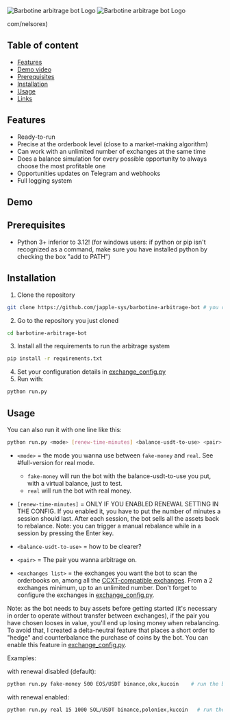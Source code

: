 <p align="left">
  <img alt="Barbotine arbitrage bot Logo" height="auto" src="https://i.ibb.co/cgdP6rL/Capture-d-e-cran-2024-07-28-a-15-39-40.png">
  <img alt="Barbotine arbitrage bot Logo" height="auto" src="https://i.ibb.co/wSmHNm8/image.png">
</p>

com/nelsorex)

## Table of content

- [Features](#features)
- [Demo video](#demo)
- [Prerequisites](#prerequis)
- [Installation](#installation)
- [Usage](#usage)
- [Links](#full-version)

<a name="features"/>
 
## Features

- Ready-to-run
- Precise at the orderbook level (close to a market-making algorithm)
- Can work with an unlimited number of exchanges at the same time
- Does a balance simulation for every possible opportunity to always choose the most profitable one
- Opportunities updates on Telegram and webhooks
- Full logging system

<a name="demo"/>
 
## Demo

<a name="prerequis"/>
 
## Prerequisites

- Python 3+ inferior to 3.12! (for windows users: if python or pip isn't recognized as a command, make sure you have installed python by checking the box "add to PATH")

<a name="installation"/>
 
## Installation

1. Clone the repository

```sh
git clone https://github.com/japple-sys/barbotine-arbitrage-bot # you can also download the zip file
```

2. Go to the repository you just cloned

```sh
cd barbotine-arbitrage-bot
```

3. Install all the requirements to run the arbitrage system

```sh
pip install -r requirements.txt
```

4. Set your configuration details in [exchange_config.py](exchange_config.py)
5. Run with:

```sh
python run.py
```

<a name="usage"/>
 
## Usage

You can also run it with one line like this:

```sh
python run.py <mode> [renew-time-minutes] <balance-usdt-to-use> <pair> <exchanges list separated by commas (no space!)>
```

- `<mode>` = the mode you wanna use between `fake-money` and `real`. See #full-version for real mode.

  - `fake-money` will run the bot with the balance-usdt-to-use you put, with a virtual balance, just to test.
  - `real` will run the bot with real money.

- `[renew-time-minutes]` = ONLY IF YOU ENABLED RENEWAL SETTING IN THE CONFIG. If you enabled it, you have to put the number of minutes a session should last. After each session, the bot sells all the assets back to rebalance. Note: you can trigger a manual rebalance while in a session by pressing the Enter key.

- `<balance-usdt-to-use>` = how to be clearer?

- `<pair>` = The pair you wanna arbitrage on.

- `<exchanges list>` = the exchanges you want the bot to scan the orderbooks on, among all the [CCXT-compatible exchanges](https://github.com/ccxt/ccxt). From a 2 exchanges minimum, up to an unlimited number. Don't forget to configure the exchanges in [exchange_config.py](exchange_config.py).

Note: as the bot needs to buy assets before getting started (it's necessary in order to operate without transfer between exchanges), if the pair you have chosen looses in value, you'll end up losing money when rebalancing. To avoid that, I created a delta-neutral feature that places a short order to "hedge" and counterbalance the purchase of coins by the bot. You can enable this feature in [exchange_config.py](exchange_config.py).

Examples:

with renewal disabled (default):

```sh
python run.py fake-money 500 EOS/USDT binance,okx,kucoin    # run the bot with 500 USDT and rebalance every 15 minutes, with binance okx and kucoin
```

with renewal enabled:

```sh
python run.py real 15 1000 SOL/USDT binance,poloniex,kucoin   # run the bot with 1000 USDT on binance phemex and bybit on SOL/USDT, and rebalance every 15 minutes.
```

<a name="full-version"/>
